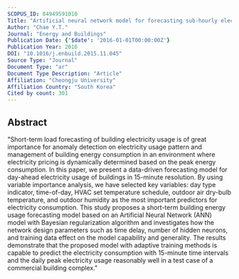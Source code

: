 ```yaml
---
SCOPUS_ID: 84949591010
Title: "Artificial neural network model for forecasting sub-hourly electricity usage in commercial buildings"
Author: "Chae Y.T."
Journal: "Energy and Buildings"
Publication Date: {'$date': '2016-01-01T00:00:00Z'}
Publication Year: 2016
DOI: "10.1016/j.enbuild.2015.11.045"
Source Type: "Journal"
Document Type: "ar"
Document Type Description: "Article"
Affiliation: "Cheongju University"
Affiliation Country: "South Korea"
Cited by count: 301
---
```


## Abstract
"Short-term load forecasting of building electricity usage is of great importance for anomaly detection on electricity usage pattern and management of building energy consumption in an environment where electricity pricing is dynamically determined based on the peak energy consumption. In this paper, we present a data-driven forecasting model for day-ahead electricity usage of buildings in 15-minute resolution. By using variable importance analysis, we have selected key variables: day type indicator, time-of-day, HVAC set temperature schedule, outdoor air dry-bulb temperature, and outdoor humidity as the most important predictors for electricity consumption. This study proposes a short-term building energy usage forecasting model based on an Artificial Neural Network (ANN) model with Bayesian regularization algorithm and investigates how the network design parameters such as time delay, number of hidden neurons, and training data effect on the model capability and generality. The results demonstrate that the proposed model with adaptive training methods is capable to predict the electricity consumption with 15-minute time intervals and the daily peak electricity usage reasonably well in a test case of a commercial building complex."
